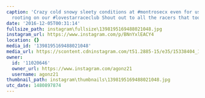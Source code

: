 ```yaml
---
caption: 'Crazy cold snowy sleety conditions at #montrosecx even for us spectators
  rooting on our #lovestarraceclub Shout out to all the racers that took on the challenge'
date: '2016-12-05T00:31:14'
fullsize_path: instagram\fullsize\1398195169488021048.jpg
instagram_url: https://www.instagram.com/p/BNnYxlEACY4
location: {}
media_id: '1398195169488021048'
media_url: https://scontent.cdninstagram.com/t51.2885-15/e35/15338404_1252125794848162_7515906285091422208_n.jpg?ig_cache_key=MTM5ODE5NTE2OTQ4ODAyMTA0OA%3D%3D.2
owner:
  id: '11020646'
  owner_url: https://www.instagram.com/agonz21
  username: agonz21
thumbnail_path: instagram\thumbnails\1398195169488021048.jpg
utc_date: 1480897874
---
```

